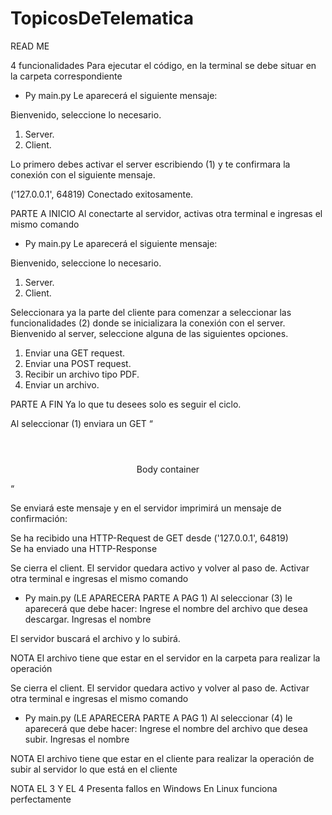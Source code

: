 # TopicosDeTelematica

READ ME

4 funcionalidades
Para ejecutar el código, en la terminal se debe situar en la carpeta correspondiente
-	Py main.py
Le aparecerá el siguiente mensaje:

Bienvenido, seleccione lo necesario. 
1. Server. 
2. Client.

Lo primero debes activar el server escribiendo (1) y te confirmara la conexión con el siguiente mensaje.

('127.0.0.1', 64819) Conectado exitosamente.

PARTE A INICIO
Al conectarte al servidor, activas otra terminal e ingresas el mismo comando
-	Py main.py
Le aparecerá el siguiente mensaje:

Bienvenido, seleccione lo necesario. 
1. Server. 
2. Client.

Seleccionara ya la parte del cliente para comenzar a seleccionar las funcionalidades (2) donde se inicializara la conexión con el server.
Bienvenido al server, seleccione alguna de las siguientes opciones.
1. Enviar una GET request.
2. Enviar una POST request.
3. Recibir un archivo tipo PDF.
4. Enviar un archivo.

PARTE A FIN
Ya lo que tu desees solo es seguir el ciclo.

Al seleccionar (1) enviara un GET
“
<html>
            <header><title>Title</title></header>
            <body>
            <center>
            Body container
            </center>
            </body>
            </html>

“

Se enviará este mensaje y en el servidor imprimirá un mensaje de confirmación:

Se ha recibido una HTTP-Request de GET desde ('127.0.0.1', 64819)   
Se ha enviado una HTTP-Response

Se cierra el client. El servidor quedara activo y volver al paso de.
Activar otra terminal e ingresas el mismo comando
-	Py main.py
(LE APARECERA PARTE A PAG 1)
Al seleccionar (3) le aparecerá que debe hacer:
Ingrese el nombre del archivo que desea descargar.
Ingresas el nombre

El servidor buscará el archivo y lo subirá.

NOTA
El archivo tiene que estar en el servidor en la carpeta para realizar la operación


Se cierra el client. El servidor quedara activo y volver al paso de.
Activar otra terminal e ingresas el mismo comando
-	Py main.py
(LE APARECERA PARTE A PAG 1)
Al seleccionar (4) le aparecerá que debe hacer:
Ingrese el nombre del archivo que desea subir.
Ingresas el nombre

NOTA
El archivo tiene que estar en el cliente para realizar la operación de subir al servidor lo que está en el cliente


NOTA EL 3 Y EL 4
Presenta fallos en Windows
En Linux funciona perfectamente
